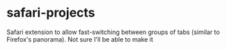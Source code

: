 safari-projects
===============

Safari extension to allow fast-switching between groups of tabs (similar to Firefox's panorama). Not sure I'll be able to make it
